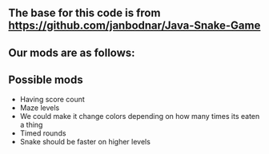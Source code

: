 ## The base for this code is from https://github.com/janbodnar/Java-Snake-Game

## Our mods are as follows: 

## Possible mods
* Having score count
* Maze levels
* We could make it change colors depending on how many times its eaten a thing
* Timed rounds
* Snake should be faster on higher levels
